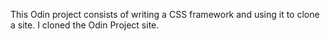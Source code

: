 This Odin project consists of writing a CSS framework and using it to clone a site. I cloned the Odin Project site.
